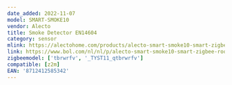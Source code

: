 ```yaml
---
date_added: 2022-11-07
model: SMART-SMOKE10
vendor: Alecto
title: Smoke Detector EN14604
category: sensor
mlink: https://alectohome.com/products/alecto-smart-smoke10-smart-zigbee-rookmelder-wit
link: https://www.bol.com/nl/nl/p/alecto-smart-smoke10-smart-zigbee-rookmelder-10-jaar-sensor-voldoet-aan-europese-norm-en14604-wit/9200000130339846/
zigbeemodel: ['tbrwrfv', '_TYST11_qtbrwrfv']
compatible: [z2m]
EAN: '8712412585342'
---
```

